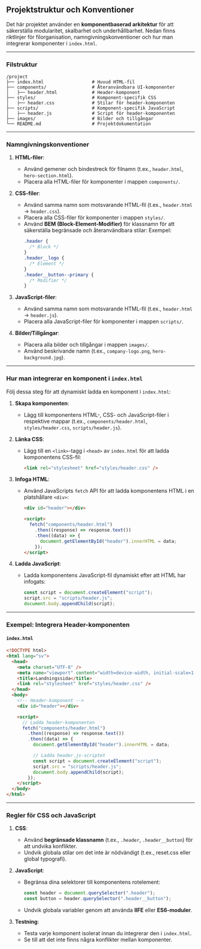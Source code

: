 ## **Projektstruktur och Konventioner**

Det här projektet använder en **komponentbaserad arkitektur** för att säkerställa modularitet, skalbarhet och underhållbarhet. Nedan finns riktlinjer för filorganisation, namngivningskonventioner och hur man integrerar komponenter i `index.html`.

---

### **Filstruktur**

```
/project
├── index.html                  # Huvud HTML-fil
├── components/                 # Återanvändbara UI-komponenter
│   ├── header.html             # Header-komponent
├── styles/                     # Komponent-specifik CSS
│   ├── header.css              # Stilar för header-komponenten
├── scripts/                    # Komponent-specifik JavaScript
│   ├── header.js               # Script för header-komponenten
├── images/                     # Bilder och tillgångar
└── README.md                   # Projektdokumentation
```

---

### **Namngivningskonventioner**

1. **HTML-filer**:

   - Använd gemener och bindestreck för filnamn (t.ex., `header.html`, `hero-section.html`).
   - Placera alla HTML-filer för komponenter i mappen `components/`.

2. **CSS-filer**:

   - Använd samma namn som motsvarande HTML-fil (t.ex., `header.html` → `header.css`).
   - Placera alla CSS-filer för komponenter i mappen `styles/`.
   - Använd **BEM (Block-Element-Modifier)** för klassnamn för att säkerställa begränsade och återanvändbara stilar:
     Exempel:
     ```css
     .header {
       /* Block */
     }
     .header__logo {
       /* Element */
     }
     .header__button--primary {
       /* Modifier */
     }
     ```

3. **JavaScript-filer**:

   - Använd samma namn som motsvarande HTML-fil (t.ex., `header.html` → `header.js`).
   - Placera alla JavaScript-filer för komponenter i mappen `scripts/`.

4. **Bilder/Tillgångar**:
   - Placera alla bilder och tillgångar i mappen `images/`.
   - Använd beskrivande namn (t.ex., `company-logo.png`, `hero-background.jpg`).

---

### **Hur man integrerar en komponent i `index.html`**

Följ dessa steg för att dynamiskt ladda en komponent i `index.html`:

1. **Skapa komponenten**:

   - Lägg till komponentens HTML-, CSS- och JavaScript-filer i respektive mappar (t.ex., `components/header.html`, `styles/header.css`, `scripts/header.js`).

2. **Länka CSS**:

   - Lägg till en `<link>`-tagg i `<head>` av `index.html` för att ladda komponentens CSS-fil:
     ```html
     <link rel="stylesheet" href="styles/header.css" />
     ```

3. **Infoga HTML**:

   - Använd JavaScripts `fetch` API för att ladda komponentens HTML i en platshållare `<div>`:

     ```html
     <div id="header"></div>

     <script>
       fetch("components/header.html")
         .then((response) => response.text())
         .then((data) => {
           document.getElementById("header").innerHTML = data;
         });
     </script>
     ```

4. **Ladda JavaScript**:
   - Ladda komponentens JavaScript-fil dynamiskt efter att HTML har infogats:
     ```javascript
     const script = document.createElement("script");
     script.src = "scripts/header.js";
     document.body.appendChild(script);
     ```

---

### **Exempel: Integrera Header-komponenten**

#### `index.html`

```html
<!DOCTYPE html>
<html lang="sv">
  <head>
    <meta charset="UTF-8" />
    <meta name="viewport" content="width=device-width, initial-scale=1.0" />
    <title>Landningssida</title>
    <link rel="stylesheet" href="styles/header.css" />
  </head>
  <body>
    <!-- Header-komponent -->
    <div id="header"></div>

    <script>
      // Ladda header-komponenten
      fetch("components/header.html")
        .then((response) => response.text())
        .then((data) => {
          document.getElementById("header").innerHTML = data;

          // Ladda header.js-scriptet
          const script = document.createElement("script");
          script.src = "scripts/header.js";
          document.body.appendChild(script);
        });
    </script>
  </body>
</html>
```

---

### **Regler för CSS och JavaScript**

1. **CSS**:

   - Använd **begränsade klassnamn** (t.ex., `.header`, `.header__button`) för att undvika konflikter.
   - Undvik globala stilar om det inte är nödvändigt (t.ex., reset.css eller global typografi).

2. **JavaScript**:

   - Begränsa dina selektorer till komponentens rotelement:
     ```javascript
     const header = document.querySelector(".header");
     const button = header.querySelector(".header__button");
     ```
   - Undvik globala variabler genom att använda **IIFE** eller **ES6-moduler**.

3. **Testning**:
   - Testa varje komponent isolerat innan du integrerar den i `index.html`.
   - Se till att det inte finns några konflikter mellan komponenter.
